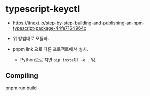 # typescript-keyctl

* https://itnext.io/step-by-step-building-and-publishing-an-npm-typescript-package-44fe7164964c
* 위 방법대로 모듈화.

* pnpm link 으로 다른 프로젝트에서 설치.
  * Python으로 치면 `pip install -e .` 임.

## Compiling

pnpm run build
